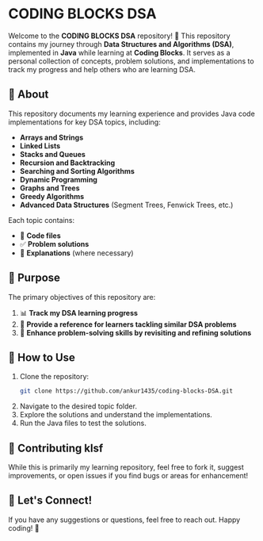 # CODING BLOCKS DSA

Welcome to the **CODING BLOCKS DSA** repository! 🚀 This repository contains my journey through **Data Structures and Algorithms (DSA)**, implemented in **Java** while learning at **Coding Blocks**. It serves as a personal collection of concepts, problem solutions, and implementations to track my progress and help others who are learning DSA.

## 📌 About
This repository documents my learning experience and provides Java code implementations for key DSA topics, including:

- **Arrays and Strings**
- **Linked Lists**
- **Stacks and Queues**
- **Recursion and Backtracking**
- **Searching and Sorting Algorithms**
- **Dynamic Programming**
- **Graphs and Trees**
- **Greedy Algorithms**
- **Advanced Data Structures** (Segment Trees, Fenwick Trees, etc.)

Each topic contains:
- 📂 **Code files**
- ✅ **Problem solutions**
- 📜 **Explanations** (where necessary)

## 🎯 Purpose
The primary objectives of this repository are:

1. 📊 **Track my DSA learning progress**
2. 📖 **Provide a reference for learners tackling similar DSA problems**
3. 🧠 **Enhance problem-solving skills by revisiting and refining solutions**

## 🚀 How to Use
1. Clone the repository:
   ```sh
   git clone https://github.com/ankur1435/coding-blocks-DSA.git
   ```
2. Navigate to the desired topic folder.
3. Explore the solutions and understand the implementations.
4. Run the Java files to test the solutions.

## 🤝 Contributing   klsf
While this is primarily my learning repository, feel free to fork it, suggest improvements, or open issues if you find bugs or areas for enhancement!

## 📢 Let's Connect!
If you have any suggestions or questions, feel free to reach out. Happy coding! 🚀



